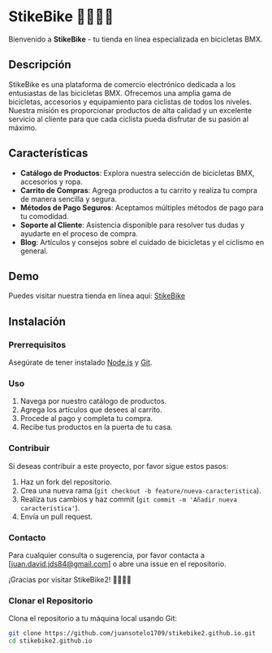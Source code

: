 # StikeBike 🚴‍♂️🚴‍♀️

Bienvenido a **StikeBike** - tu tienda en línea especializada en bicicletas BMX.

## Descripción

StikeBike es una plataforma de comercio electrónico dedicada a los entusiastas de las bicicletas BMX. Ofrecemos una amplia gama de bicicletas, accesorios y equipamiento para ciclistas de todos los niveles. Nuestra misión es proporcionar productos de alta calidad y un excelente servicio al cliente para que cada ciclista pueda disfrutar de su pasión al máximo.

## Características

- **Catálogo de Productos**: Explora nuestra selección de bicicletas BMX, accesorios y ropa.
- **Carrito de Compras**: Agrega productos a tu carrito y realiza tu compra de manera sencilla y segura.
- **Métodos de Pago Seguros**: Aceptamos múltiples métodos de pago para tu comodidad.
- **Soporte al Cliente**: Asistencia disponible para resolver tus dudas y ayudarte en el proceso de compra.
- **Blog**: Artículos y consejos sobre el cuidado de bicicletas y el ciclismo en general.

## Demo

Puedes visitar nuestra tienda en línea aquí: [StikeBike](https://juansotelo1709.github.io/stikebike2.github.io/)

## Instalación

### Prerrequisitos

Asegúrate de tener instalado [Node.js](https://nodejs.org/) y [Git](https://git-scm.com/).

### Uso

1. Navega por nuestro catálogo de productos.
2. Agrega los artículos que desees al carrito.
3. Procede al pago y completa tu compra.
4. Recibe tus productos en la puerta de tu casa.

### Contribuir

Si deseas contribuir a este proyecto, por favor sigue estos pasos:

1. Haz un fork del repositorio.
2. Crea una nueva rama (`git checkout -b feature/nueva-caracteristica`).
3. Realiza tus cambios y haz commit (`git commit -m 'Añadir nueva característica'`).
4. Envía un pull request.

### Contacto

Para cualquier consulta o sugerencia, por favor contacta a [juan.david.jds84@gmail.com] o abre una issue en el repositorio.

¡Gracias por visitar StikeBike2! 🚴‍♂️🚴‍♀️

### Clonar el Repositorio

Clona el repositorio a tu máquina local usando Git:

```bash
git clone https://github.com/juansotelo1709/stikebike2.github.io.git
cd stikebike2.github.io
